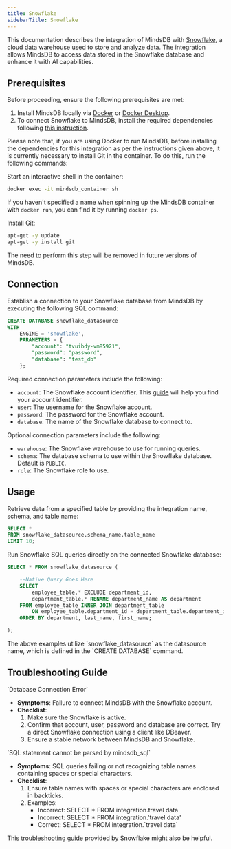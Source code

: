 ```yaml
---
title: Snowflake
sidebarTitle: Snowflake
---
```


This documentation describes the integration of MindsDB with [Snowflake](https://www.snowflake.com/en/), a cloud data warehouse used to store and analyze data.
The integration allows MindsDB to access data stored in the Snowflake database and enhance it with AI capabilities.

## Prerequisites

Before proceeding, ensure the following prerequisites are met:

1. Install MindsDB locally via [Docker](/setup/self-hosted/docker) or [Docker Desktop](/setup/self-hosted/docker-desktop).
2. To connect Snowflake to MindsDB, install the required dependencies following [this instruction](/setup/self-hosted/docker#install-dependencies).

<Tip>
Please note that, if you are using Docker to run MindsDB, before installing the dependencies for this integration as per the instructions given above, it is currently necessary to install Git in the container. To do this, run the following commands:

Start an interactive shell in the container:
```bash
docker exec -it mindsdb_container sh
```
If you haven't specified a name when spinning up the MindsDB container with `docker run`, you can find it by running `docker ps`.

Install Git:
```bash
apt-get -y update
apt-get -y install git
``` 

The need to perform this step will be removed in future versions of MindsDB.
</Tip>

## Connection

Establish a connection to your Snowflake database from MindsDB by executing the following SQL command:

```sql
CREATE DATABASE snowflake_datasource
WITH
    ENGINE = 'snowflake',
    PARAMETERS = {
        "account": "tvuibdy-vm85921",
        "password": "password",
        "database": "test_db"
    };
```

Required connection parameters include the following:

* `account`: The Snowflake account identifier. This [guide](https://docs.snowflake.com/en/user-guide/admin-account-identifier) will help you find your account identifier.
* `user`: The username for the Snowflake account.
* `password`: The password for the Snowflake account.
* `database`: The name of the Snowflake database to connect to.

Optional connection parameters include the following:

* `warehouse`: The Snowflake warehouse to use for running queries.
* `schema`: The database schema to use within the Snowflake database. Default is `PUBLIC`.
* `role`: The Snowflake role to use.

## Usage

Retrieve data from a specified table by providing the integration name, schema, and table name:

```sql
SELECT *
FROM snowflake_datasource.schema_name.table_name
LIMIT 10;
```

Run Snowflake SQL queries directly on the connected Snowflake database:

```sql
SELECT * FROM snowflake_datasource (

    --Native Query Goes Here
    SELECT
        employee_table.* EXCLUDE department_id,
        department_table.* RENAME department_name AS department
    FROM employee_table INNER JOIN department_table
        ON employee_table.department_id = department_table.department_id
    ORDER BY department, last_name, first_name;

);
```

<Note>
The above examples utilize `snowflake_datasource` as the datasource name, which is defined in the `CREATE DATABASE` command.
</Note>

## Troubleshooting Guide

<Warning>
`Database Connection Error`

* **Symptoms**: Failure to connect MindsDB with the Snowflake account.
* **Checklist**:
    1. Make sure the Snowflake is active.
    2. Confirm that account, user, password and database are correct. Try a direct Snowflake connection using a client like DBeaver.
    3. Ensure a stable network between MindsDB and Snowflake.
</Warning>

<Warning>
`SQL statement cannot be parsed by mindsdb_sql`

* **Symptoms**: SQL queries failing or not recognizing table names containing spaces or special characters.
* **Checklist**:
    1. Ensure table names with spaces or special characters are enclosed in backticks.
    2. Examples:
        * Incorrect: SELECT * FROM integration.travel data
        * Incorrect: SELECT * FROM integration.'travel data'
        * Correct: SELECT * FROM integration.\`travel data\`
</Warning>

This [troubleshooting guide](https://community.snowflake.com/s/article/Snowflake-Client-Connectivity-Troubleshooting) provided by Snowflake might also be helpful.